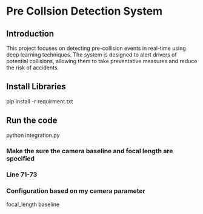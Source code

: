 # Pre Collsion Detection System

## Introduction
This project focuses on detecting pre-collision events in real-time using deep learning techniques. The system is designed to alert drivers of potential collisions, allowing them to take preventative measures and reduce the risk of accidents.

## Install Libraries

pip install -r requirment.txt

## Run the code
python integration.py

### Make the sure the camera baseline and focal length are specified

### Line 71-73
### Configuration based on my camera parameter
focal_length 
baseline  

